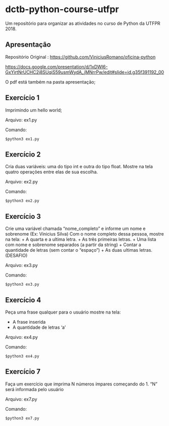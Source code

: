 # dctb-python-course-utfpr
Um repositório para organizar as atividades no curso de Python da UTFPR 2018.

## Apresentação

Repositório Original : https://github.com/ViniciusRomano/oficina-python

https://docs.google.com/presentation/d/1xDWI6-GxYirtNrUCHC2j8SUqiS59usmWydA_jMNrrPw/edit#slide=id.g35f391192_00

O pdf está também na pasta apresentação;

## Exercício 1

Imprimindo um hello world;

Arquivo: ex1.py

Comando:

```
$python3 ex1.py
```

## Exercício 2

Cria duas variáveis: uma do tipo int e outra do tipo float. Mostre na tela quatro operações entre elas de sua escolha.

Arquivo: ex2.py

Comando:

```
$python3 ex2.py
```

## Exercício 3

Crie uma variável chamada “nome_completo” e informe um nome e sobrenome (Ex: Vinicius Silva)
Com o nome completo dessa pessoa, mostre na tela:
    + A quarta e a ultima letra.
    + As três primeiras letras.
    + Uma lista com nome e sobrenome separados (a partir da string)
    + Contar a quantidade de letras (sem contar o “espaço”)
    + As duas ultimas letras. (DESAFIO)

Arquivo: ex3.py

Comando:

```
$python3 ex3.py
```

## Exercício 4

Peça uma frase qualquer para o usuário mostre na tela:
+ A frase inserida
+ A quantidade de letras ‘a’

Arquivo: ex4.py

Comando:

```
$python3 ex4.py
```

## Exercício 7

Faça um exercício que imprima N números ímpares começando do 1.
“N” será informada pelo usuário

Arquivo: ex7.py

Comando:

```
$python3 ex7.py
```

